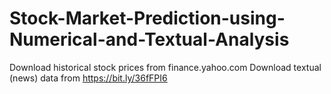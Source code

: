 # Stock-Market-Prediction-using-Numerical-and-Textual-Analysis
Download historical stock prices from finance.yahoo.com Download textual (news) data from https://bit.ly/36fFPI6
